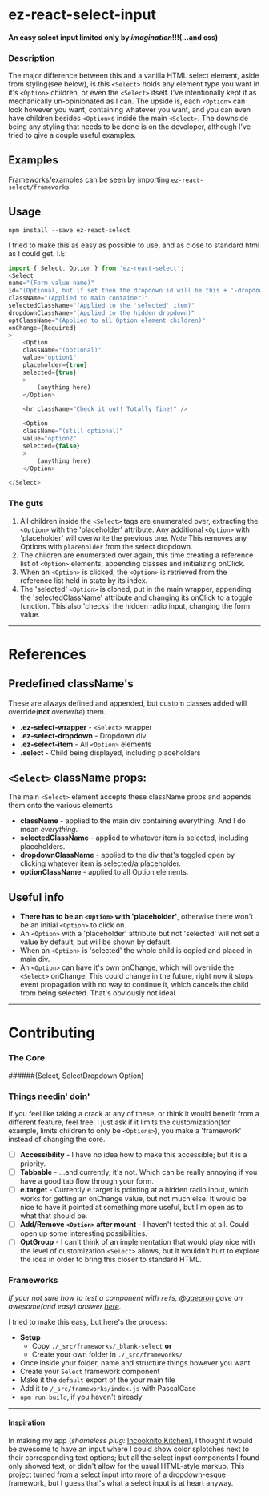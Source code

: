 # ez-react-select-input
#### An easy select input limited only by *imagination*!!!(...and css)

### Description
The major difference between this and a vanilla HTML select element, aside from styling(see below), is this `<Select>` holds any element type you want in it's `<Option>` children, or even the `<Select>` itself. I've intentionally kept it as mechanically un-opinionated as I can. 
The upside is, each `<Option>` can look however you want, containing whatever you want, and you can even have children besides `<Option>`s inside the main `<Select>`.
The downside being any styling that needs to be done is on the developer, although I've tried to give a couple useful examples. 

## Examples
Frameworks/examples can be seen by importing `ez-react-select/frameworks`

## Usage
`npm install --save ez-react-select`

I tried to make this as easy as possible to use, and as close to standard html as I could get. I.E:
```javascript
import { Select, Option } from 'ez-react-select';
<Select
name="(Form value name)"
id="(Optional, but if set then the dropdown id will be this + '-dropdown')"
className="(Applied to main container)"
selectedClassName="(Applied to the 'selected' item)"
dropdownClassName="(Applied to the hidden dropdown)"
optClassName="(Applied to all Option element children)"
onChange={Required}
>
    <Option
    className="(optional)"
    value="option1"
    placeholder={true}
    selected={true}
    >
        (anything here)
    </Option>

    <hr className="Check it out! Totally fine!" />

    <Option
    className="(still optional)"
    value="option2"
    selected={false}
    >
        (anything here)
    </Option>

</Select>
```

### The guts
1. All children inside the `<Select>` tags are enumerated over, extracting the `<Option>` with the 'placeholder' attribute. Any additional `<Option>` with 'placeholder' will overwrite the previous one. *Note* This removes any Options with `placeholder` from the select dropdown.
2. The children are enumerated over again, this time creating a reference list of `<Option>` elements, appending classes and initializing onClick. 
3. When an `<Option>` is clicked, the `<Option>` is retrieved from the reference list held in state by its index. 
4. The 'selected' `<Option>` is cloned, put in the main wrapper, appending the 'selectedClassName' attribute and changing its onClick to a toggle function. This also 'checks' the hidden radio input, changing the form value.

--- 

# References
## Predefined className's
These are always defined and appended, but custom classes added will override(**not** over*write*) them.
* **.ez-select-wrapper** - `<Select>` wrapper
* **.ez-select-dropdown** - Dropdown div
* **.ez-select-item** - All `<Option>` elements
* **.select** - Child being displayed, including placeholders

## `<Select>` className props: 
The main `<Select>` element accepts these className props and appends them onto the various elements
* **className** - applied to the main div containing everything. And I do mean *everything*. 
* **selectedClassName** - applied to whatever item is selected, including placeholders.
* **dropdownClassName** - applied to the div that's toggled open by clicking whatever item is selected/a placeholder.
* **optionClassName** - applied to all Option elements.

## Useful info
- **There has to be an `<Option>` with 'placeholder'**, otherwise there won't be an initial `<Option>` to click on. 
- An `<Option>` with a 'placeholder' attribute but not 'selected' will not set a value by default, but will be shown by default.
- When an `<Option>` is 'selected' the whole child is copied and placed in main div.
- An `<Option>` can have it's own onChange, which will override the `<Select>` onChange. This could change in the future, right now it stops event propagation with no way to continue it, which cancels the child from being selected. That's obviously not ideal.

---

# Contributing
### The Core
######(Select, SelectDropdown Option)

### **Things needin' doin'**
If you feel like taking a crack at any of these, or think it would benefit from a different feature, feel free. 
I just ask if it limits the customization(for example, limits children to only be `<Options>`), you make a 'framework' instead of changing the core.
* [ ] **Accessibility** - I have no idea how to make this accessible; but it is a priority.
* [ ] **Tabbable** - ...and currently, it's not. Which can be really annoying if you have a good tab flow through your form.
* [ ] **e.target** - Currently e.target is pointing at a hidden radio input, which works for getting an onChange value, but not much else. It would be nice to have it pointed at something more useful, but I'm open as to what that should be.
* [ ] **Add/Remove `<Option>` after mount** - I haven't tested this at all. Could open up some interesting possibilities.
* [ ] **OptGroup** - I can't think of an implementation that would play nice with the level of customization `<Select>` allows, but it wouldn't hurt to explore the idea in order to bring this closer to standard HTML.

### Frameworks
*If your not sure how to test a component with `ref`s, @[gaearon](https://github.com/gaearon) gave an awesome(and easy) answer [here](https://stackoverflow.com/questions/31169760/how-to-avoid-react-loading-twice-with-webpack-when-developing).*

I tried to make this easy, but here's the process:
* **Setup**
  * Copy `./_src/frameworks/_blank-select` **or**
  * Create your own folder in `./_src/frameworks/`
* Once inside your folder, name and structure things however you want
* Create your `Select` framework component
* Make it the `default` export of the your main file
* Add it to `/_src/frameworks/index.js` with PascalCase
* `npm run build`, if you haven't already

---

#### Inspiration
In making my app (*shameless plug:* [Incooknito Kitchen](https://incooknito-kitchen.herokuapp.com)), I thought it would be awesome to have an input where I could show color splotches next to their corresponding text options; but all the select input components I found only showed text, or didn't allow for the usual HTML-style markup.
This project turned from a select input into more of a dropdown-esque framework, but I guess that's what a select input is at heart anyway.
